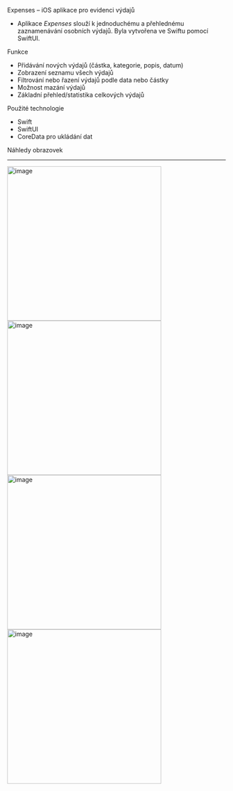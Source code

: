  Expenses – iOS aplikace pro evidenci výdajů

- Aplikace *Expenses* slouží k jednoduchému a přehlednému zaznamenávání osobních výdajů. Byla vytvořena ve Swiftu pomocí SwiftUI.

 Funkce

- Přidávání nových výdajů (částka, kategorie, popis, datum)
- Zobrazení seznamu všech výdajů
- Filtrování nebo řazení výdajů podle data nebo částky
- Možnost mazání výdajů
- Základní přehled/statistika celkových výdajů

 Použité technologie

- Swift
- SwiftUI
- CoreData pro ukládání dat 




 Náhledy obrazovek



---
<img width="355" alt="image" src="https://github.com/user-attachments/assets/aeb6ef6b-a521-4815-873d-702baeca304f" />
<img width="355" alt="image" src="https://github.com/user-attachments/assets/bb88db1c-0d99-47af-86d8-643b092a58ab" />
<img width="355" alt="image" src="https://github.com/user-attachments/assets/cd918851-e5c7-4b98-bc8a-2fe003385899" />
<img width="355" alt="image" src="https://github.com/user-attachments/assets/b15fb0ea-6db9-48fb-ad95-9a50345e9318" />
